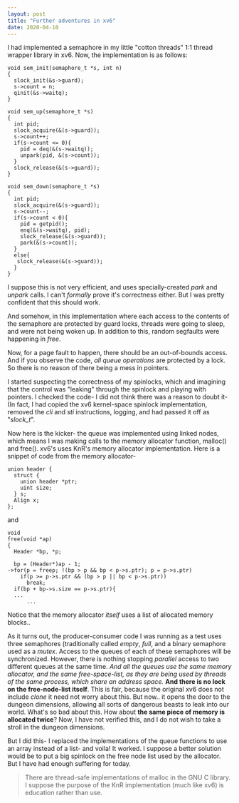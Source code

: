 ```yaml
---
layout: post
title: "Further adventures in xv6"
date: 2020-04-10
---
```


I had implemented a semaphore in my little "cotton threads" 1:1 thread wrapper
library in xv6. Now, the implementation is as follows:

	void sem_init(semaphore_t *s, int n)
	{
	  slock_init(&s->guard);
	  s->count = n;
	  qinit(&s->waitq);
	}

	void sem_up(semaphore_t *s)
	{
	  int pid;
	  slock_acquire(&(s->guard));
	  s->count++;
	  if(s->count <= 0){
	    pid = deq(&(s->waitq));
	    unpark(pid, &(s->count));
	  }
	  slock_release(&(s->guard));
	}

	void sem_down(semaphore_t *s)
	{
	  int pid;
	  slock_acquire(&(s->guard));
	  s->count--;
	  if(s->count < 0){
	    pid = getpid();
	    enq(&(s->waitq), pid);
	    slock_release(&(s->guard));
	    park(&(s->count));
	  }
	  else{
	   slock_release(&(s->guard));
	  }
	}

I suppose this is not very efficient, and uses specially-created *park* and
*unpark* calls. I can't *formally* prove it's correctness either. But I was
pretty confident that this should work.

And somehow, in this implementation where each access to the contents of the
semaphore are protected by guard locks, threads were going to sleep, and were
not being woken up. In addition to this, random segfaults were happening in
*free*.

Now, for a page fault to happen, there should be an out-of-bounds
access. And if you observe the code, *all queue operations* are protected by a
lock. So there is no reason of there being a mess in pointers. 

I started suspecting the correctness of my spinlocks, which and imagining that
the control was "leaking" through the spinlock and playing with pointers. I
checked the code- I did not think there was a reason to doubt it- (In fact, I
had copied the xv6 kernel-space spinlock implementation, removed the *cli* and
*sti* instructions, logging, and had passed it off as "*slock_t*". 

Now here is the kicker- the queue was implemented using linked nodes, which
means I was making calls to the memory allocator function, malloc() and free().
xv6's uses KnR's memory allocator implementation. Here is a snippet of code from
the memory allocator- 

	union header {
	  struct {
	    union header *ptr;
	    uint size;
	  } s;
	  Align x;
	};


and

	void
	free(void *ap)
	{
	  Header *bp, *p;

	  bp = (Header*)ap - 1;
	->for(p = freep; !(bp > p && bp < p->s.ptr); p = p->s.ptr)
	    if(p >= p->s.ptr && (bp > p || bp < p->s.ptr))
	      break;
	  if(bp + bp->s.size == p->s.ptr){
	  ...
          ...
 
Notice that the memory allocator *itself* uses a list of allocated memory
blocks..

As it turns out, the producer-consumer code I was running as a test uses three
semaphores (traditionally called *empty*, *full*, and a binary semaphore used as
a *mutex*. Access to the queues of each of these semaphores will be
synchronized. However, there is nothing stopping *parallel* access to two
different queues at the same time. *And all the queues use the same memory
allocator, and the same free-space-list, as they are being used by threads of
the same process, which share an address space.* **And there is no lock on the
free-node-list itself**. This is fair, because the original xv6 does not include
*clone* it need not worry about this. But now.. it opens the door to the dungeon
dimensions, allowing all sorts of dangerous beasts to leak into our world.
What's so bad about this. How about **the same piece of memory is allocated
twice**? Now, I have not verified this, and I do not wish to take a stroll 
in the dungeon dimensions.

But I did this- I replaced the implementations of the queue functions to use an
array instead of a list- and voila! It worked. I suppose a better solution would be
to put a big spinlock on the free node list used by the allocator. But I have
had enough suffering for today.

> There are thread-safe implementations of malloc in the GNU C library. I
> suppose the purpose of the KnR implementation (much like xv6) is education
> rather than use.
